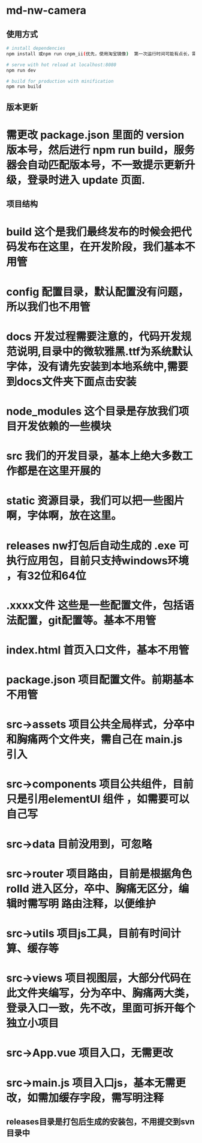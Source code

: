 # md-nw-camera


## 使用方式

``` bash
# install dependencies
npm install 或npm run cnpm_ii(优先，使用淘宝镜像)  第一次运行时间可能有点长，需要等

# serve with hot reload at localhost:8080
npm run dev

# build for production with minification
npm run build

```

## 版本更新

# 需更改 package.json 里面的 version 版本号，然后进行 npm run build，服务器会自动匹配版本号，不一致提示更新升级，登录时进入 update 页面.

## 项目结构

# build	这个是我们最终发布的时候会把代码发布在这里，在开发阶段，我们基本不用管
# config	配置目录，默认配置没有问题，所以我们也不用管
# docs  开发过程需要注意的，代码开发规范说明,目录中的微软雅黑.ttf为系统默认字体，没有请先安装到本地系统中,需要到docs文件夹下面点击安装
# node_modules	这个目录是存放我们项目开发依赖的一些模块
# src	我们的开发目录，基本上绝大多数工作都是在这里开展的
# static	资源目录，我们可以把一些图片啊，字体啊，放在这里。
# releases nw打包后自动生成的 .exe 可执行应用包，目前只支持windows环境 ，有32位和64位
# .xxxx文件	这些是一些配置文件，包括语法配置，git配置等。基本不用管
# index.html	首页入口文件，基本不用管
# package.json	项目配置文件。前期基本不用管
# src->assets 项目公共全局样式，分卒中和胸痛两个文件夹，需自己在 main.js 引入
# src->components 项目公共组件，目前只是引用elementUI 组件 ，如需要可以自己写
# src->data 目前没用到，可忽略
# src->router 项目路由，目前是根据角色 rolId 进入区分，卒中、胸痛无区分，编辑时需写明 路由注释，以便维护
# src->utils 项目js工具，目前有时间计算、缓存等
# src->views 项目视图层，大部分代码在此文件夹编写，分为卒中、胸痛两大类，登录入口一致，先不改，里面可拆开每个独立小项目
# src->App.vue 项目入口，无需更改
# src->main.js 项目入口js，基本无需更改，如需加缓存字段，需写明注释

## releases目录是打包后生成的安装包，不用提交到svn目录中
